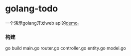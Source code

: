 # golang-todo
一个演示golang开发web api的[demo](https://blog.csdn.net/panxl6/article/details/78758468)。

### 构建
go build main.go router.go controller.go entity.go model.go